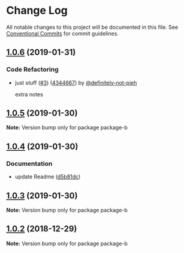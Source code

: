 # Change Log

All notable changes to this project will be documented in this file.
See [Conventional Commits](https://conventionalcommits.org) for commit guidelines.

## [1.0.6](https://github.com/pieh/lerna-playground/compare/package-b@1.0.5...package-b@1.0.6) (2019-01-31)


### Code Refactoring

* just stuff ([#3](https://github.com/pieh/lerna-playground/issues/3)) ([4344667](https://github.com/pieh/lerna-playground/commit/4344667)) by [@definitely-not-pieh](https://github.com/definitely-not-pieh/)

  extra notes






## [1.0.5](https://github.com/pieh/lerna-playground/compare/package-b@1.0.4...package-b@1.0.5) (2019-01-30)

**Note:** Version bump only for package package-b





## [1.0.4](https://github.com/pieh/lerna-playground/compare/package-b@1.0.3...package-b@1.0.4) (2019-01-30)


### Documentation

* update Readme ([d5b81dc](https://github.com/pieh/lerna-playground/commit/d5b81dc))





## [1.0.3](https://github.com/pieh/lerna-playground/compare/package-b@1.0.2...package-b@1.0.3) (2019-01-30)

**Note:** Version bump only for package package-b





## [1.0.2](https://github.com/pieh/lerna-playground/compare/package-b@1.0.1...package-b@1.0.2) (2018-12-29)

**Note:** Version bump only for package package-b
